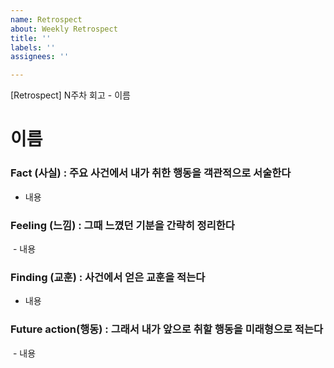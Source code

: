```yaml
---
name: Retrospect
about: Weekly Retrospect
title: ''
labels: ''
assignees: ''

---
```


[Retrospect] N주차 회고 - 이름  

# 이름      

### Fact (사실) : 주요 사건에서 내가 취한 행동을 객관적으로 서술한다   
- 내용  
### Feeling (느낌) : 그때 느꼈던 기분을 간략히 정리한다  
 - 내용  
### Finding (교훈) : 사건에서 얻은 교훈을 적는다     
- 내용  
### Future action(행동) : 그래서 내가 앞으로 취할 행동을 미래형으로 적는다    
 - 내용

